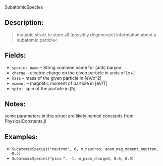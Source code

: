SubatomicSpecies 

## Description:

> mutable struct to store all (possibly degenerate) information about a subatomic particle<


## Fields:

  * `species_name`      – String common name for (anti) baryon
  * `charge`            – electric charge on the given particle in units of [e+]
  * `mass`              – mass of the given particle in [eV/c^2]
  * `moment`  							– magnetic moment of particle in [eV/T]
  * `spin`              – spin of the particle in [ħ]

## Notes:

some parameters in this struct are likely named constants from PhysicalConstants.jl

## Examples:

  * `SubatomicSpecies("neutron", 0, m_neutron, anom_mag_moment_neutron, 0.5)`
  * `SubatomicSpecies("pion-", -1, m_pion_charged, 0.0, 0.0)`
